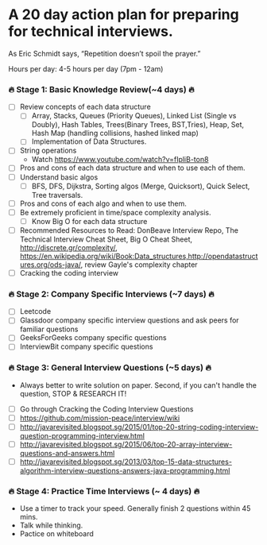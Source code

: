 # A 20 day action plan for preparing for technical interviews.

As Eric Schmidt says, “Repetition doesn’t spoil the prayer.”

Hours per day: 4-5 hours per day (7pm - 12am)

### :fire: Stage 1: Basic Knowledge Review(~4 days) :fire:
- [ ] Review concepts of each data structure
    - [ ] Array, Stacks, Queues (Priority Queues), Linked List (Single vs Doubly), Hash Tables, Trees(Binary Trees, BST,Tries), Heap, Set, Hash Map (handling collisions, hashed linked map)
    - [ ] Implementation of Data Structures.
- [ ] String operations
    - Watch https://www.youtube.com/watch?v=fIpliB-ton8
- [ ] Pros and cons of each data structure and when to use each of them.
- [ ] Understand basic algos
    - [ ] BFS, DFS, Dijkstra, Sorting algos (Merge, Quicksort), Quick Select, Tree traversals.
- [ ] Pros and cons of each algo and when to use them.
- [ ] Be extremely proficient in time/space complexity analysis.
    - [ ] Know Big O for each data structure
- [ ] Recommended Resources to Read: DonBeave Interview Repo, The Technical Interview Cheat Sheet, Big O Cheat Sheet, http://discrete.gr/complexity/, https://en.wikipedia.org/wiki/Book:Data_structures,http://opendatastructures.org/ods-java/, review Gayle's complexity chapter
- [ ] Cracking the coding interview

### :fire: Stage 2: Company Specific Interviews (~7 days) :fire:
- [ ] Leetcode
- [ ] Glassdoor company specific interview questions and ask peers for familiar questions
- [ ] GeeksForGeeks company specific questions
- [ ] InterviewBit company specific questions

### :fire: Stage 3: General Interview Questions (~5 days) :fire:
- Always better to write solution on paper. Second, if you can't handle the question, STOP & RESEARCH IT!
- [ ] Go through Cracking the Coding Interview Questions
- [ ] https://github.com/mission-peace/interview/wiki
- [ ] http://javarevisited.blogspot.sg/2015/01/top-20-string-coding-interview-question-programming-interview.html
- [ ] http://javarevisited.blogspot.sg/2015/06/top-20-array-interview-questions-and-answers.html
- [ ] http://javarevisited.blogspot.sg/2013/03/top-15-data-structures-algorithm-interview-questions-answers-java-programming.html

### :fire: Stage 4: Practice Time Interviews (~ 4 days) :fire:
- Use a timer to track your speed. Generally finish 2 questions within 45 mins.
- Talk while thinking.
- Pactice on whiteboard
